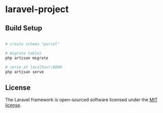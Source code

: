 # laravel-project

## Build Setup

``` bash

# create schema "parcel"

# migrate tables
php artisan migrate

# serve at localhost:8000
php artisan serve
```

## License

The Laravel framework is open-sourced software licensed under the [MIT license](https://opensource.org/licenses/MIT).
